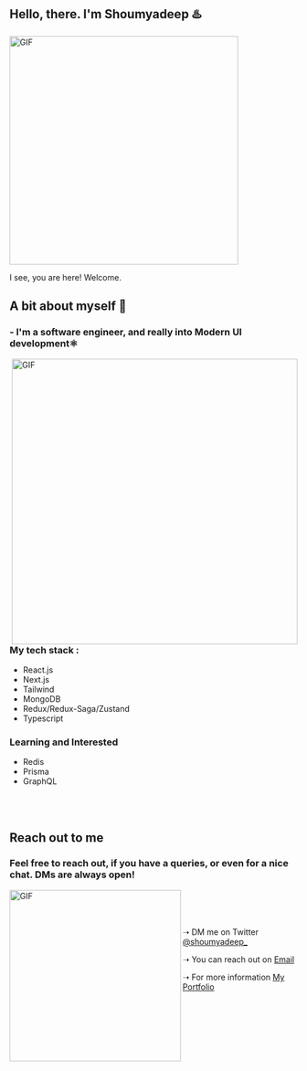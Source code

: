 ## Hello, there. I'm Shoumyadeep ♨️

<img hight="200" width="400" alt="GIF" align="center" src="https://media.tenor.com/EERR4LXoJBoAAAAd/hi-wave.gif">
<p align='left'>I see, you are here! Welcome.</p>


## A bit about myself 🫡

### - I'm a software engineer, and really into Modern UI development⚛️
<img hight="400" width="500" alt="GIF" align="right" src="https://media.tenor.com/UPVOb9kg6SQAAAAd/anime-bleach.gif">

### My tech stack :
- React.js
- Next.js
- Tailwind
- MongoDB
- Redux/Redux-Saga/Zustand
- Typescript

### Learning and Interested
- Redis
- Prisma
- GraphQL

</br>
</br>

## Reach out to me 

### Feel free to reach out, if you have a queries, or even for a nice chat. DMs are always open!
<img hight="200" width="300" alt="GIF" align="left" src="https://media.tenor.com/i7llTDaTPtUAAAAC/naruto.gif">
</br>
</br>
</br>
<p align='left'> ➝  DM me on Twitter <a href="https://twitter.com/Shoumyadeep_">@shoumyadeep_</a></p>
<p align='left'> ➝  You can reach out on <a href="mailto:shoumyadeepnarayan30@gmail.com">Email</a></p>
<p align='left'> ➝  For more information <a href="https://shoumyadeep.netlify.app">My Portfolio</a></p>

<!---
CoffeeGeek101/CoffeeGeek101 is a ✨ special ✨ repository because its `README.md` (this file) appears on your GitHub profile.
You can click the Preview link to take a look at your changes.
--->
